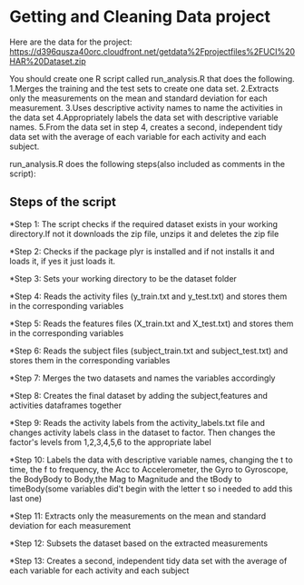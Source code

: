 # Getting and Cleaning Data project

Here are the data for the project: 
https://d396qusza40orc.cloudfront.net/getdata%2Fprojectfiles%2FUCI%20HAR%20Dataset.zip 

 You should create one R script called run_analysis.R that does the following. 
1.Merges the training and the test sets to create one data set.
2.Extracts only the measurements on the mean and standard deviation for each measurement. 
3.Uses descriptive activity names to name the activities in the data set
4.Appropriately labels the data set with descriptive variable names. 
5.From the data set in step 4, creates a second, independent tidy data set with the average of each variable for each activity and each subject.

run_analysis.R does the following steps(also included as comments in the script):

## Steps of the script

*Step 1: The script checks if the required dataset exists in your working directory.If not it downloads the zip file, unzips it and deletes the zip file

*Step 2: Checks if the package plyr is installed and if not installs it and loads it, if yes it just loads it.

*Step 3: Sets your working directory to be the dataset folder

*Step 4: Reads the activity files (y_train.txt and y_test.txt) and stores them in the corresponding variables

*Step 5: Reads the features files (X_train.txt and X_test.txt) and stores them in the corresponding variables

*Step 6: Reads the subject files (subject_train.txt and subject_test.txt) and stores them in the corresponding variables

*Step 7: Merges the two datasets and names the variables accordingly

*Step 8: Creates the final dataset by adding the subject,features and activities dataframes together

*Step 9: Reads the activity labels from the activity_labels.txt file and changes activity labels class in the dataset to 
factor. Then changes the factor's levels from 1,2,3,4,5,6 to the appropriate label

*Step 10: Labels the data with descriptive variable names, changing the t to time, the f to frequency, the Acc to Accelerometer, the Gyro to Gyroscope, the BodyBody to Body,the Mag to Magnitude and the tBody to timeBody(some variables did't begin with the letter t so i needed to add this last one)

*Step 11: Extracts only the measurements on the mean and standard deviation for each measurement

*Step 12: Subsets the dataset based on the extracted measurements

*Step 13: Creates a second, independent tidy data set with the average of each variable for each activity and each subject

